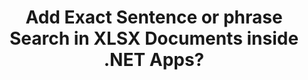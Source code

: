 ---
############################# Static ############################
layout: "auto-gen-gist"
draft: false
path: "search/net/phrase /xlsx"
otherformats: PDF DOC DOT DOCX DOCM DOTX DOTM TXT ODT OTT RTF XLS XLT XLSM XLSB XLTX XLTM XLA XLAM ODS OTS CSV TSV XML PPT PPS POT PPTX PPTM POTX POTM PPSX PPSM ODP PST OST EML EMLX MSG ONE ZIP XHTML MHTML MD CHM EPUB  FB2 

############################# Head ############################
head_title: "How to Add Phrase Search in XLSX Documents in .NET Apps?"
head_description: "GroupDocs.Search .NET API enable software professions to add Phrase search and find the exact phrase or the provided sequence of words in XLSX documents via .NET API."

############################# Header ############################
title: "Add Exact Sentence or phrase Search in XLSX Documents inside .NET Apps?"
description: "GroupDocs.Search .NET API allows programmers to find out the provided sequence of words in XLSX documents via phrase search or exact sentence search inside .NET Apps. "

######################### Download Button #######################
button:
    enable: true

############################# About ############################
about:
    enable: true
    title: "How to Use Exact Sentence or Phrase Search in .NET Apps?"
    content: |
       Exact sentence or Phrase search is a kind of search that enables users to search out documents, web or database having an exact sentence or phrase that contains a specific order and combination of words defined by the consumers. It is a very common term in search engine terminology and allows users to search out documents for specified sequence of words in the text of indexed documents. GroupDocs.Search for .NET is a very useful high performance documents & text searching API that provided complete functionality for developing applications for text search and indexing supporting some of the most common documents types such as PDF, HTML, Outlook email, Microsoft Office Word, Excel worksheets, PowerPoint presentations, Outlook MSG, PST and so on. It has included support for several features related to phrase search such as searching query in text and object form, using wildcards in phrase search and so on.  

############################# content ############################
steps:
    enable: true
    block:
    - title_left: "How to Perform Phrase Search in XLSX Documents via .NET"
      content_left: |
       GroupDocs.Search .NET API enables software developers to add Phrase search functionalities inside their own C# .NET application. The following .NET code example demonstrates how to perform Phrase Search in text & object with just a couple of lines of code.

      title_right: "Exact Phrase Search in XLSX Documents"
      content_right: |
         * First you need to Specify the path to the index folder & document folder.
         * Creating an index in the specified folder by calling instance of [Index](https://apireference.groupdocs.com/search/net/groupdocs.search/index/constructors/2) class
         * Indexing documents from the specified folder by calling [Search](https://apireference.groupdocs.com/search/net/groupdocs.search/index/methods/search) method 
         * Search for the phrase query 'phrase text' in text form
         * Search for the phrase 'phrase text' in object form
         * Creating word1, word2  and Creating subquery 3 by calling [CreateWordQuery](https://apireference.groupdocs.com/search/net/groupdocs.search/searchquery/methods/createwordquery) method
         *  Combining subqueries to create new search query by calling [CreatePhraseSearchQuery](https://apireference.groupdocs.com/search/net/groupdocs.search/searchquery/methods/createphrasesearchquery) method 
         * Start searching and display search results
         
        
      gisthash: "a5696884acf504acc319ba97465248cd"
      gistfile: "phrase_search_in_text_queries_dotnet.cs"

    - title_left: "Wildcards Phrase Search in XLSX Documents via .NET"
      content_left: |
        GroupDocs.Search for .NET enables software programmers to add Phrase search functionalities using Wildcards inside C# .NET application. The following .NET code examples shows how to apply wildcards phrase search in XLSX Documents inside C# applications. 

      title_right: "Apply Wildcards Phrase Search in XLSX File"
      content_right: |
        * First you need to Specify the path to the index folder & document folder.
        * Index Creation in the specified folder by calling instance of [Index](https://apireference.groupdocs.com/search/net/groupdocs.search/index/constructors/2) class
        * Indexing documents from the specified folder by calling [Search](https://apireference.groupdocs.com/search/net/groupdocs.search/index/methods/search) method 
        * Search for the phrase query 'phrase text' in text form
        * Search for the phrase 'phrase text' in object form
        * Creating word1  and Creating subquery 3 by calling [CreateWordQuery](https://apireference.groupdocs.com/search/net/groupdocs.search/searchquery/methods/createwordquery) method
        * Creating  wildcard2 by calling [CreateWildcardQuery](https://apireference.groupdocs.com/search/net/groupdocs.search.searchquery/createwildcardquery/methods/1) method
        *  Combining subqueries to create new search query by calling [CreatePhraseSearchQuery](https://apireference.groupdocs.com/search/net/groupdocs.search/searchquery/methods/createphrasesearchquery) method 
        * Start searching and display search results
     
      gisthash: "3ff2bf9f8ba902d8d7ebead67a934654"
      gistfile: "use_wildcards_in_phrase_search_dotnet.cs"
      
    - title_left: "Combine Phrase Search with Other Types of Searches via .NET"
      content_left: |
        GroupDocs.Search .NET gives software programmers the power to combine phrase search with other types of searches inside .NET application. The following .NET code examples show how to apply both wildcards representing words and characters in words.

      title_right: ".NET API to Combine Phrase Search with Other Searches"
      content_right: |
        * First you need to Specify the path to the index folder & document folder.
        * Index Creation in the specified folder by calling instance of [Index](https://apireference.groupdocs.com/search/net/groupdocs.search/index/constructors/2) class
        * Indexing documents from the specified folder by calling [Search](https://apireference.groupdocs.com/search/net/groupdocs.search/index/methods/search) method 
        * Search for the phrase in text form
        * Search for the phrase in object form
        * Define Word Pattern and append string.
        * Creating wordPattern1 and Creating word3 by calling [CreateWordPatternQuery](https://apireference.groupdocs.com/search/net/groupdocs.search/searchquery/methods/createwordpatternquery) method
        * Creating  wildcard2 by calling [CreateWildcardQuery](https://apireference.groupdocs.com/search/net/groupdocs.search.searchquery/createwildcardquery/methods/1) method
        *  Combining subqueries to create new search query by calling [CreatePhraseSearchQuery](https://apireference.groupdocs.com/search/net/groupdocs.search/searchquery/methods/createphrasesearchquery) method 
        * Start searching and display search results
     
      gisthash: "db5c32ed21237f3e1cd7cdbde0778c29"
      gistfile: "combine_phrase_search_with_others_dotnet.cs"

    - title_left: "System Requirements"
      content_left: |
        GroupDocs.Search for .NET is supported on all major platforms and operating systems. For complete system requirements guide, please visit [system requirements](https://docs.groupdocs.com/search/net/system-requirements/) before executing the code below, please make sure that you have the following prerequisites installed on your system:
         * Operating Systems: Microsoft Windows, Linux, MacOS
         * Development Environment: Visual Studio, Xamarin, MonoDevelop etc
         * Frameworks: .NET Framework, .NET Standard, .NET Core, Mono
         * Get the latest version of GroupDocs.Search for .NET APIs from [NuGet](https://www.nuget.org/packages/GroupDocs.search/)
        
      title_right: "Why Use GroupDocs.Search"
      content_right: |
        * Search Index creation in memory as well as on disk.
        * Ability of indexing from a file, stream or structure.
        * Password protected documents indexing support.
        * Support for merging of several indexes.
        * Filter Document during search indexing.
        * Spell check support during the search.
        * Blended characters are fully supported
        * Combining different types of search into one search query.
        * Simple word  and regular expression searches support
        * Fully support alias replacement in search queries.

demos:
    enable: true
        

about_formats:
    enable: true


more_formats:
    enable: true


back_to_top:
    enable: true
---